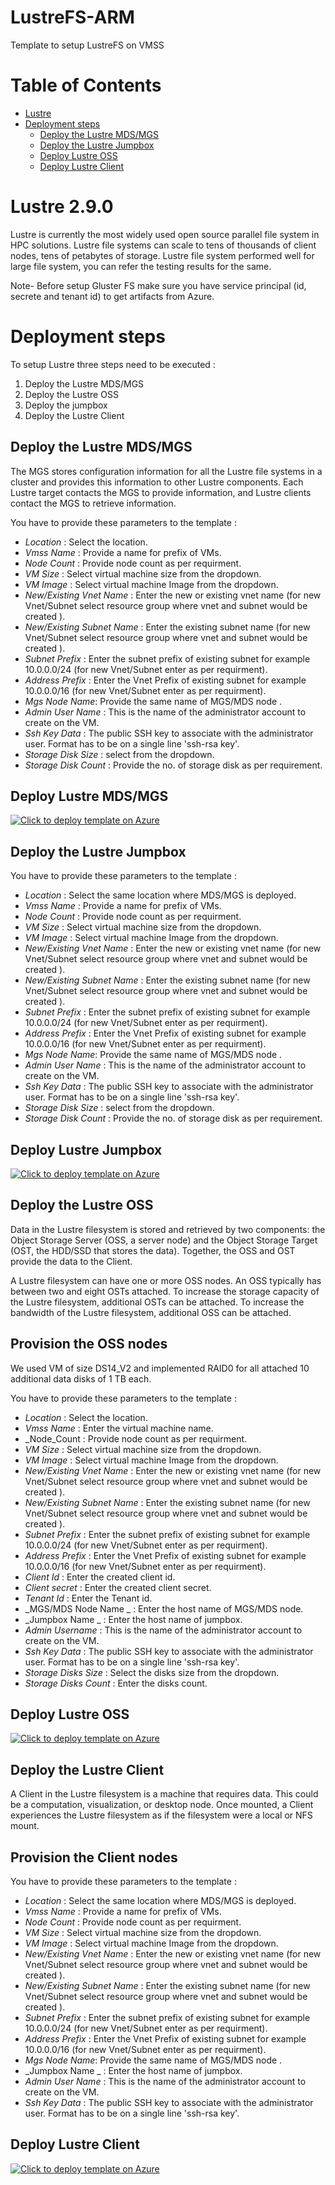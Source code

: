 # LustreFS-ARM
Template to setup LustreFS on VMSS

Table of Contents
=================
* [Lustre](#Lustre)
* [Deployment steps](#deployment-steps)
  * [Deploy the Lustre MDS/MGS](#Deploy-the-Lustre-MDS/MGS)
  * [Deploy the Lustre Jumpbox](#Deploy-the-Lustre-Jumpbox)
  * [Deploy Lustre OSS](#Deploy-Lustre-OSS)
  * [Deploy Lustre Client](#Deploy-Lustre-Client)

 
# Lustre 2.9.0
Lustre is currently the most widely used open source parallel file system in HPC solutions. Lustre file systems can scale to tens of thousands of client nodes, tens of petabytes of storage. Lustre file system performed well for large file system, you can refer the testing results for the same.



Note- Before setup Gluster FS make sure you have service principal (id, secrete and tenant id) to get artifacts from Azure.
# Deployment steps
To setup Lustre three steps need to be executed :
1. Deploy the Lustre MDS/MGS
2. Deploy the Lustre OSS
3. Deploy the jumpbox
4. Deploy the Lustre Client

## Deploy the Lustre MDS/MGS
The MGS stores configuration information for all the Lustre file systems in a cluster and provides this information to other Lustre components. Each Lustre target contacts the MGS to provide information, and Lustre clients contact the MGS to retrieve information.

You have to provide these parameters to the template :

* _Location_ : Select the location.
* _Vmss Name_ : Provide a name for prefix of VMs.
* _Node Count_ : Provide node count as per requirment.
* _VM Size_ : Select virtual machine size from the dropdown.
* _VM Image_ : Select virtual machine Image from the dropdown.
* _New/Existing Vnet Name_ : Enter the new or existing vnet name (for new Vnet/Subnet select resource group where vnet and subnet would be created ).
* _New/Existing Subnet Name_ : Enter the existing subnet name (for new Vnet/Subnet select resource group where vnet and subnet would be created ).
* _Subnet Prefix_ : Enter the subnet prefix of existing subnet for example 10.0.0.0/24 (for new Vnet/Subnet enter as per requirment).
* _Address Prefix_ : Enter the Vnet Prefix of existing subnet for example 10.0.0.0/16 (for new Vnet/Subnet enter as per requirment).
* _Mgs Node Name_: Provide the same name of MGS/MDS node .
* _Admin User Name_ : This is the name of the administrator account to create on the VM.
* _Ssh Key Data_ : The public SSH key to associate with the administrator user. Format has to be on a single line 'ssh-rsa key'.
* _Storage Disk Size_ : select from the dropdown.
* _Storage Disk Count_ : Provide the no. of storage disk as per requirement.

## Deploy Lustre MDS/MGS
[![Click to deploy template on Azure](http://azuredeploy.net/deploybutton.png "Click to deploy template on Azure")](https://portal.azure.com/#create/Microsoft.Template/uri/https%3A%2F%2Fraw.githubusercontent.com%2Faz-cat%2FHPC-Filesystems%2Fmaster%2FLustreFS-ARM%2Flustre-master.json) 
## Deploy the Lustre Jumpbox

You have to provide these parameters to the template :

* _Location_ : Select the same location where MDS/MGS is deployed.
* _Vmss Name_ : Provide a name for prefix of VMs.
* _Node Count_ : Provide node count as per requirment.
* _VM Size_ : Select virtual machine size from the dropdown.
* _VM Image_ : Select virtual machine Image from the dropdown.
* _New/Existing Vnet Name_ : Enter the new or existing vnet name (for new Vnet/Subnet select resource group where vnet and subnet would be created ).
* _New/Existing Subnet Name_ : Enter the existing subnet name (for new Vnet/Subnet select resource group where vnet and subnet would be created ).
* _Subnet Prefix_ : Enter the subnet prefix of existing subnet for example 10.0.0.0/24 (for new Vnet/Subnet enter as per requirment).
* _Address Prefix_ : Enter the Vnet Prefix of existing subnet for example 10.0.0.0/16 (for new Vnet/Subnet enter as per requirment).
* _Mgs Node Name_: Provide the same name of MGS/MDS node .
* _Admin User Name_ : This is the name of the administrator account to create on the VM.
* _Ssh Key Data_ : The public SSH key to associate with the administrator user. Format has to be on a single line 'ssh-rsa key'.
* _Storage Disk Size_ : select from the dropdown.
* _Storage Disk Count_ : Provide the no. of storage disk as per requirement.

## Deploy Lustre Jumpbox
[![Click to deploy template on Azure](http://azuredeploy.net/deploybutton.png "Click to deploy template on Azure")](https://portal.azure.com/#create/Microsoft.Template/uri/https%3A%2F%2Fraw.githubusercontent.com%2Faz-cat%2FHPC-Filesystems%2Fmaster%2FLustreFS-ARM%2Flustre-jumpbox.json) 

## Deploy the Lustre OSS
Data in the Lustre filesystem is stored and retrieved by two components: the Object Storage Server (OSS, a server node) and the Object Storage Target (OST, the HDD/SSD that stores the data). Together, the OSS and OST provide the data to the Client.

A Lustre filesystem can have one or more OSS nodes. An OSS typically has between two and eight OSTs attached. To increase the storage capacity of the Lustre filesystem, additional OSTs can be attached. To increase the bandwidth of the Lustre filesystem, additional OSS can be attached.
## Provision the OSS nodes
We used VM of size DS14_V2 and implemented RAID0 for all attached 10 additional data disks of 1 TB each.

You have to provide these parameters to the template :


* _Location_ : Select the location. 
* _Vmss Name_ : Enter the virtual machine name. 
* _Node_Count : Provide node count as per requirment.
* _VM Size_ : Select virtual machine size from the dropdown.
* _VM Image_ : Select virtual machine Image from the dropdown.
* _New/Existing Vnet Name_ : Enter the new or existing vnet name (for new Vnet/Subnet select resource group where vnet and subnet would be created ).
* _New/Existing Subnet Name_ : Enter the existing subnet name (for new Vnet/Subnet select resource group where vnet and subnet would be created ).
* _Subnet Prefix_ : Enter the subnet prefix of existing subnet for example 10.0.0.0/24 (for new Vnet/Subnet enter as per requirment).
* _Address Prefix_ : Enter the Vnet Prefix of existing subnet for example 10.0.0.0/16 (for new Vnet/Subnet enter as per requirment).
* _Client Id_ : Enter the created client id.
* _Client secret_ : Enter the created client secret.
* _Tenant Id_ : Enter the Tenant id.
* _MGS/MDS Node Name _ : Enter the host name of MGS/MDS node.
* _Jumpbox Name _ : Enter the host name of jumpbox.
* _Admin Username_ : This is the name of the administrator account to create on the VM.
* _Ssh Key Data_ : The public SSH key to associate with the administrator user. Format has to be on a single line 'ssh-rsa key'.
* _Storage Disks Size_ : Select the disks size from the dropdown.
* _Storage Disks Count_ : Enter the disks count.










## Deploy Lustre OSS
[![Click to deploy template on Azure](http://azuredeploy.net/deploybutton.png "Click to deploy template on Azure")](https://portal.azure.com/#create/Microsoft.Template/uri/https%3A%2F%2Fraw.githubusercontent.com%2Faz-cat%2FHPC-Filesystems%2Fmaster%2FLustreFS-ARM%2Flustre-server.json)

## Deploy the Lustre Client
A Client in the Lustre filesystem is a machine that requires data. This could be a computation, visualization, or desktop node. Once mounted, a Client experiences the Lustre filesystem as if the filesystem were a local or NFS mount.
## Provision the Client nodes

You have to provide these parameters to the template :


* _Location_ : Select the same location where MDS/MGS is deployed.
* _Vmss Name_ : Provide a name for prefix of VMs.
* _Node Count_ : Provide node count as per requirment.
* _VM Size_ : Select virtual machine size from the dropdown.
* _VM Image_ : Select virtual machine Image from the dropdown.
* _New/Existing Vnet Name_ : Enter the new or existing vnet name (for new Vnet/Subnet select resource group where vnet and subnet would be created ).
* _New/Existing Subnet Name_ : Enter the existing subnet name (for new Vnet/Subnet select resource group where vnet and subnet would be created ).
* _Subnet Prefix_ : Enter the subnet prefix of existing subnet for example 10.0.0.0/24 (for new Vnet/Subnet enter as per requirment).
* _Address Prefix_ : Enter the Vnet Prefix of existing subnet for example 10.0.0.0/16 (for new Vnet/Subnet enter as per requirment).
* _Mgs Node Name_: Provide the same name of MGS/MDS node .
* _Jumpbox Name _ : Enter the host name of jumpbox.
* _Admin User Name_ : This is the name of the administrator account to create on the VM.
* _Ssh Key Data_ : The public SSH key to associate with the administrator user. Format has to be on a single line 'ssh-rsa key'.


## Deploy Lustre Client
[![Click to deploy template on Azure](http://azuredeploy.net/deploybutton.png "Click to deploy template on Azure")](https://portal.azure.com/#create/Microsoft.Template/uri/https%3A%2F%2Fraw.githubusercontent.com%2Faz-cat%2FHPC-Filesystems%2Fmaster%2FLustreFS-ARM%2Flustre-client.json)











